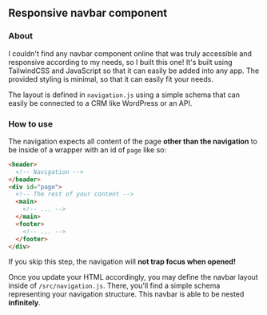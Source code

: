 ## Responsive navbar component

### About

I couldn't find any navbar component online that was truly accessible and responsive according to my needs, so I built this one! It's built using TailwindCSS and JavaScript so that it can easily be added into any app. The provided styling is minimal, so that it can easily fit your needs.

The layout is defined in `navigation.js` using a simple schema that can easily be connected to a CRM like WordPress or an API.

### How to use

The navigation expects all content of the page **other than the navigation** to be inside of a wrapper with an id of `page` like so:

```html
<header>
  <!-- Navigation -->
</header>
<div id="page">
  <!-- The rest of your content -->
  <main>
    <!-- ... -->
  </main>
  <footer>
    <!-- ... -->
  </footer>
</div>
```

If you skip this step, the navigation will **not trap focus when opened!**

Once you update your HTML accordingly, you may define the navbar layout inside of `/src/navigation.js`. There, you'll find a simple schema representing your navigation structure. This navbar is able to be nested **infinitely**.
